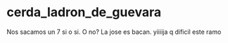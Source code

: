 # cerda_ladron_de_guevara
Nos sacamos un 7 si o si. O no?
La jose es bacan.
yiiiija
q dificil este ramo


